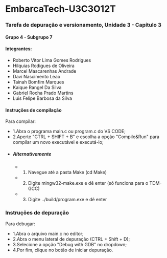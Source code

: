 # EmbarcaTech-U3C3O12T
### Tarefa de depuração e versionamento, Unidade 3 - Capítulo 3
#### Grupo 4 - Subgrupo 7
#### Integrantes:
* Roberto Vítor Lima Gomes Rodrigues
* Hilquias Rodigues de Oliveira
* Marcel Mascarenhas Andrade
* Davi Nascimento Leao
* Tainah Bomfim Marques
* Kaique Rangel Da Silva
* Gabriel Rocha Prado Martins
* Luis Felipe Barbosa da Silva

#### Instruções de compilação
Para compilar:
* 1.Abra o programa main.c ou program.c do VS CODE;
* 2.Aperte "CTRL + SHIFT + B" e escolha a opção "Compile&Run" para compilar um novo executável e executá-lo;
* ##### Alternativamente
    * 1. Navegue até a pasta Make (cd Make)
    * 2. Digite mingw32-make.exe e dê enter (só funciona para o TDM-GCC)
    * 3. Digite ../build/program.exe e dê enter

### Instruções de depuração
Para debugar:
* 1.Abra o arquivo main.c no editor; 
* 2.Abra o menu lateral de depuração (CTRL + Shift + D);
* 3.Selecione a opção "Debug with GDB" no dropdown;
* 4.Por fim, clique no botão de iniciar depuração.

